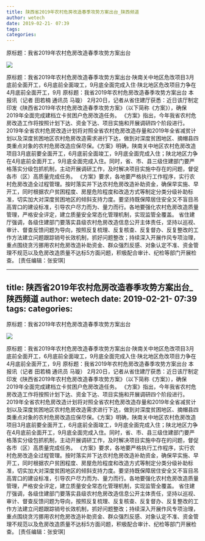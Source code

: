 ```yaml
---
title: 陕西省2019年农村危房改造春季攻势方案出台_陕西频道
author: wetech
date: 2019-02-21- 07:39
tags: 
categories: 
---
```

原标题：我省2019年农村危房改造春季攻势方案出台
<!-- more -->
                
<img align="center" border="0" src="http://p2.ifengimg.com/a/2016/0810/204c433878d5cf9size1_w16_h16.png" />
                
            
原标题：我省2019年农村危房改造春季攻势方案出台·陕南关中地区危改项目3月底前全面开工，6月底前全面竣工，9月底全面完成入住·陕北地区危改项目力争在4月底前全面开工，9月
原标题：我省2019年农村危房改造春季攻势方案出台
本报讯（记者 田若楠 通讯员 马璇） 2月20日，记者从省住建厅获悉：近日该厅制定印发《陕西省2019年农村危房改造春季攻势方案》（以下简称《方案》），确保2019年全面完成建档立卡贫困户危房改造任务。
《方案》指出，今年我省农村危房改造工作将按照计划下达、资金下达、项目实施和开展调研四个阶段进行。2019年全省农村危房改造计划将对照全省农村危房改造存量和2019年全省减贫计划以及深度贫困地区农村危房改造需求进行下达，做到对深度贫困地区、摘帽县四类重点对象的农村危房改造应保尽保。《方案》明确，陕南关中地区农村危房改造项目3月底前要全面开工，6月底前全面竣工，9月底全面完成入住；陕北地区力争在4月底前全面开工，9月底全面完成入住。同时，省、市、县三级住建部门要严格落实分级包抓机制，主动开展调研工作，及时解决项目实施中存在的问题，督促各市（区）高质量完成任务。
《方案》要求，各地要严格执行工作程序，实行农村危房改造全过程管理。按时落实并下达农村危房改造补助资金，确保早实施、早开工，同时根据农户贫困程度、房屋危险程度和改造方式等制定分类分级补助标准，切实加大对深度贫困地区的倾斜支持力度。要坚持既保障居住安全又不盲目吊高胃口的建设标准，引导农户尽力而为、量力而行。各地要强化农村危房改造质量管理，严格安全评定，建立质量安全常态化管理机制，实现监管全覆盖。
省住建厅强调，各级住建部门要落实县级农村危房改造信息公开主体责任，坚持以巡视、审计、督查反馈问题为导向，按照反复梳理、反复核查、反复督办、反复整改的工作方法建立问题跟踪销号长效机制，抓好问题整改；持续深入开展作风专项治理，重点围绕贪污挪用农村危房改造补助资金、群众强烈反感、对象认定不准、资金管理不规范以及危房改造质量不达标5方面问题，积极配合审计、纪检等部门开展检查。
[责任编辑：张安琪]
            
---
title: 陕西省2019年农村危房改造春季攻势方案出台_陕西频道
author: wetech
date: 2019-02-21- 07:39
tags: 
categories: 
---
原标题：我省2019年农村危房改造春季攻势方案出台
<!-- more -->
                
<img align="center" border="0" src="http://p2.ifengimg.com/a/2016/0810/204c433878d5cf9size1_w16_h16.png" />
                
            
原标题：我省2019年农村危房改造春季攻势方案出台·陕南关中地区危改项目3月底前全面开工，6月底前全面竣工，9月底全面完成入住·陕北地区危改项目力争在4月底前全面开工，9月
原标题：我省2019年农村危房改造春季攻势方案出台
本报讯（记者 田若楠 通讯员 马璇） 2月20日，记者从省住建厅获悉：近日该厅制定印发《陕西省2019年农村危房改造春季攻势方案》（以下简称《方案》），确保2019年全面完成建档立卡贫困户危房改造任务。
《方案》指出，今年我省农村危房改造工作将按照计划下达、资金下达、项目实施和开展调研四个阶段进行。2019年全省农村危房改造计划将对照全省农村危房改造存量和2019年全省减贫计划以及深度贫困地区农村危房改造需求进行下达，做到对深度贫困地区、摘帽县四类重点对象的农村危房改造应保尽保。《方案》明确，陕南关中地区农村危房改造项目3月底前要全面开工，6月底前全面竣工，9月底全面完成入住；陕北地区力争在4月底前全面开工，9月底全面完成入住。同时，省、市、县三级住建部门要严格落实分级包抓机制，主动开展调研工作，及时解决项目实施中存在的问题，督促各市（区）高质量完成任务。
《方案》要求，各地要严格执行工作程序，实行农村危房改造全过程管理。按时落实并下达农村危房改造补助资金，确保早实施、早开工，同时根据农户贫困程度、房屋危险程度和改造方式等制定分类分级补助标准，切实加大对深度贫困地区的倾斜支持力度。要坚持既保障居住安全又不盲目吊高胃口的建设标准，引导农户尽力而为、量力而行。各地要强化农村危房改造质量管理，严格安全评定，建立质量安全常态化管理机制，实现监管全覆盖。
省住建厅强调，各级住建部门要落实县级农村危房改造信息公开主体责任，坚持以巡视、审计、督查反馈问题为导向，按照反复梳理、反复核查、反复督办、反复整改的工作方法建立问题跟踪销号长效机制，抓好问题整改；持续深入开展作风专项治理，重点围绕贪污挪用农村危房改造补助资金、群众强烈反感、对象认定不准、资金管理不规范以及危房改造质量不达标5方面问题，积极配合审计、纪检等部门开展检查。
[责任编辑：张安琪]
            
